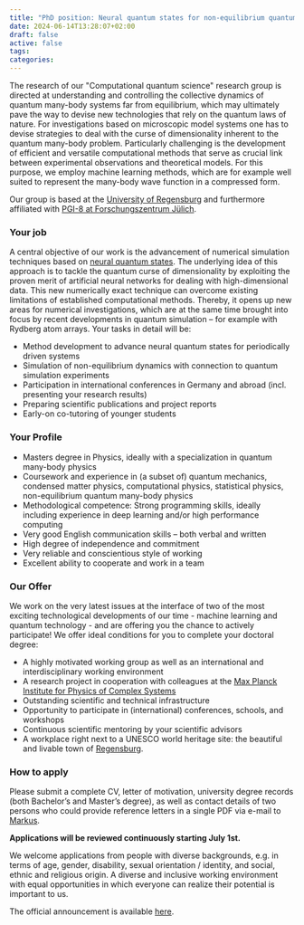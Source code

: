 ```yaml
---
title: "PhD position: Neural quantum states for non-equilibrium quantum many-body physics"
date: 2024-06-14T13:28:07+02:00
draft: false
active: false
tags:
categories:
---
```


The research of our "Computational quantum science" research group is directed at understanding and controlling the collective dynamics of quantum many-body systems far from equilibrium, which may ultimately pave the way to devise new technologies that rely on the quantum laws of nature. For investigations based on microscopic model systems one has to devise strategies to deal with the curse of dimensionality inherent to the quantum many-body problem. Particularly challenging is the development of efficient and versatile computational methods that serve as crucial link between experimental observations and theoretical models. For this purpose, we employ machine learning methods, which are for example well suited to represent the many-body wave function in a compressed form.

Our group is based at the [University of Regensburg](https://www.uni-regensburg.de/en) and furthermore affiliated with [PGI-8 at Forschungszentrum Jülich](https://www.fz-juelich.de/en/pgi/pgi-8).

### Your job

A central objective of our work is the advancement of numerical simulation techniques based on [neural quantum states](/research/neural_quantum_states/). The underlying idea of this approach is to tackle the quantum curse of dimensionality by exploiting the proven merit of artificial neural networks for dealing with high-dimensional data. This new numerically exact technique can overcome existing limitations of established computational methods. Thereby, it opens up new areas for numerical investigations, which are at the same time brought into focus by recent developments in quantum simulation – for example with Rydberg atom arrays. Your tasks in detail will be:

- Method development to advance neural quantum states for periodically driven systems
- Simulation of non-equilibrium dynamics with connection to quantum simulation experiments
- Participation in international conferences in Germany and abroad (incl. presenting
your research results)
- Preparing scientific publications and project reports
- Early-on co-tutoring of younger students

### Your Profile

- Masters degree in Physics, ideally with a specialization in quantum many-body physics
- Coursework and experience in (a subset of) quantum mechanics, condensed matter physics, computational physics, statistical physics, non-equilibrium quantum many-body physics
- Methodological competence: Strong programming skills, ideally including experience in deep learning and/or high performance computing
- Very good English communication skills – both verbal and written
- High degree of independence and commitment
- Very reliable and conscientious style of working
- Excellent ability to cooperate and work in a team

### Our Offer

We work on the very latest issues at the interface of two of the most exciting technological developments of our time - machine learning and quantum technology - and are offering you the chance to actively participate! We offer ideal conditions for you to complete your doctoral degree:
- A highly motivated working group as well as an international and interdisciplinary
working environment
- A research project in cooperation with colleagues at the [Max Planck Institute for Physics of Complex Systems](https://pks.mpg.de)
- Outstanding scientific and technical infrastructure
- Opportunity to participate in (international) conferences, schools, and workshops
- Continuous scientific mentoring by your scientific advisors
- A workplace right next to a UNESCO world heritage site: the beautiful and livable town of [Regensburg](https://www.regensburg.de/worldheritage).

### How to apply

Please submit a complete CV, letter of motivation, university degree records (both Bachelor’s and Master’s degree), as well as contact details of two persons who could provide reference letters in a single PDF via e-mail to [Markus](/people/markus). 

**Applications will be reviewed continuously starting July 1st.**

We welcome applications from people with diverse backgrounds, e.g. in terms of age, gender, disability, sexual orientation / identity, and social, ethnic and religious origin. A diverse and inclusive working environment with equal opportunities in which everyone can realize their potential is important to us.

The official announcement is available [here](https://www.uni-regensburg.de/assets/universitaet/stellenausschreibungen/fuer_Forschung_und_Lehre/24.149_FIDS_Doktorand.pdf).
